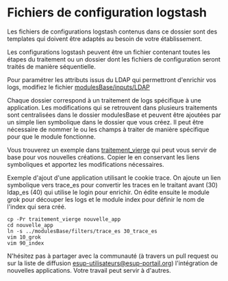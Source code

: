 # Fichiers de configuration logstash

Les fichiers de configurations logstash contenus dans ce dossier sont des templates qui doivent être adaptés au besoin de votre établissement.

Les configurations logstash peuvent être un fichier contenant toutes les étapes du traitement ou un dossier dont les fichiers de configuration seront traités de manière séquentielle.

Pour paramétrer les attributs issus du LDAP qui permettront d'enrichir vos logs, modifiez le fichier [modulesBase/inputs/LDAP](modulesBase/inputs/LDAP)

Chaque dossier correspond à un traitement de logs spécifique à une application.
Les modifications qui se retrouvent dans plusieurs traitements sont centralisées dans le dossier modulesBase et peuvent être ajoutées par un simple lien symbolique dans le dossier que vous créez. Il peut être nécessaire de nommer le ou les champs à traiter de manière spécifique pour que le module fonctionne.

Vous trouverez un exemple dans [traitement_vierge](traitement_vierge) qui peut vous servir de base pour vos nouvelles créations. Copier le en conservant les liens symboliques et apportez les modifications nécessaires.

Exemple d'ajout d'une application utilisant le cookie trace. On ajoute un lien symbolique vers trace_es pour convertir les traces en le traitant avant (30) ldap_es (40) qui utilise le login pour enrichir. On édite ensuite le module grok pour découper les logs et le module index pour définir le nom de l'index qui sera créé.

    cp -Pr traitement_vierge nouvelle_app
    cd nouvelle_app
    ln -s ../modulesBase/filters/trace_es 30_trace_es
    vim 10_grok
    vim 90_index

N'hésitez pas à partager avec la communauté (à travers un pull request ou sur la liste de diffusion esup-utilisateurs@esup-portail.org) l'intégration de nouvelles applications. Votre travail peut servir à d'autres.
